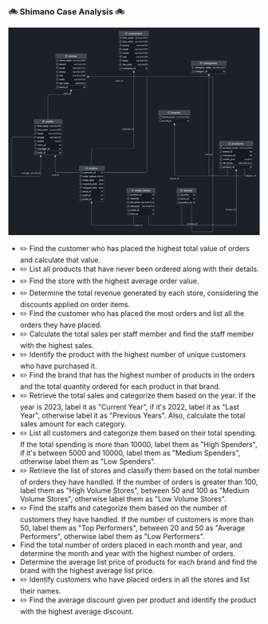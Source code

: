 ### 🚲 Shimano Case Analysis 🚲


![Alt text](https://github.com/vegetariancoder/competitive-programming/blob/main/Projects/SHIMANO_CASE_STUDY/shimano_erd.png?raw=true "ERD")

- ✏️ Find the customer who has placed the highest total value of orders and calculate that value. 
- ✏️ List all products that have never been ordered along with their details.
- ✏️ Find the store with the highest average order value.
- ✏️ Determine the total revenue generated by each store, considering the discounts applied on order items.
- ✏️ Find the customer who has placed the most orders and list all the orders they have placed.
- ✏️ Calculate the total sales per staff member and find the staff member with the highest sales.
- ✏️ Identify the product with the highest number of unique customers who have purchased it.
- ✏️ Find the brand that has the highest number of products in the orders and the total quantity ordered for each product in that brand.
- ✏️ Retrieve the total sales and categorize them based on the year. If the year is 2023, label it as "Current Year", if it's 2022, label it as "Last Year", otherwise label it as "Previous Years". Also, calculate the total sales amount for each category.
- ✏️ List all customers and categorize them based on their total spending. If the total spending is more than 10000, label them as "High Spenders", if it's between 5000 and 10000, label them as "Medium Spenders", otherwise label them as "Low Spenders".
- ✏️ Retrieve the list of stores and classify them based on the total number of orders they have handled. If the number of orders is greater than 100, label them as "High Volume Stores", between 50 and 100 as "Medium Volume Stores", otherwise label them as "Low Volume Stores".
- ✏️ Find the staffs and categorize them based on the number of customers they have handled. If the number of customers is more than 50, label them as "Top Performers", between 20 and 50 as "Average Performers", otherwise label them as "Low Performers".
- Find the total number of orders placed in each month and year, and determine the month and year with the highest number of orders.
- Determine the average list price of products for each brand and find the brand with the highest average list price.
- ✏️ Identify customers who have placed orders in all the stores and list their names.
- ✏️ Find the average discount given per product and identify the product with the highest average discount.